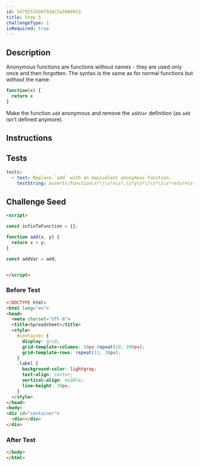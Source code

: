 ```yaml
---
id: 5d792532b07918c3a5904913
title: Step 5
challengeType: 1
isRequired: true
---
```


## Description
<section id='description'>
Anonymous functions are functions without names - they are used only once and then forgotten.
The syntax is the same as for normal functions but without the name:

```js
function(x) {
  return x
}
```

Make the function `add` anonymous and remove the `addVar` definition (as `add` isn't defined anymore).
</section>

## Instructions
<section id='instructions'>

</section>

## Tests
<section id='tests'>

```yml
tests:
  - text: Replace `add` with an equivalent anonymous function.
    testString: assert(/function\s*\(\s*x\s*,\s*y\s*\)\s*\{\s*return\s+x\s*\+\s*y/.test(code));

```

</section>

## Challenge Seed
<section id='challengeSeed'>

<div id='html-seed'>

```html
<script>

const infixToFunction = {};

function add(x, y) {
  return x + y;
}

const addVar = add;


</script>
```

</div>


### Before Test
<div id='html-setup'>

```html
<!DOCTYPE html>
<html lang="en">
<head>
  <meta charset="UTF-8">
  <title>Spreadsheet</title>
  <style>
    #container {
      display: grid;
      grid-template-columns: 50px repeat(10, 200px);
      grid-template-rows: repeat(11, 30px);
    }
    .label {
      background-color: lightgray;
      text-align: center;
      vertical-align: middle;
      line-height: 30px;
    }
  </style>
</head>
<body>
<div id="container">
  <div></div>
</div>
```

</div>


### After Test
<div id='html-teardown'>

```html
</body>
</html>
```

</div>


</section>

